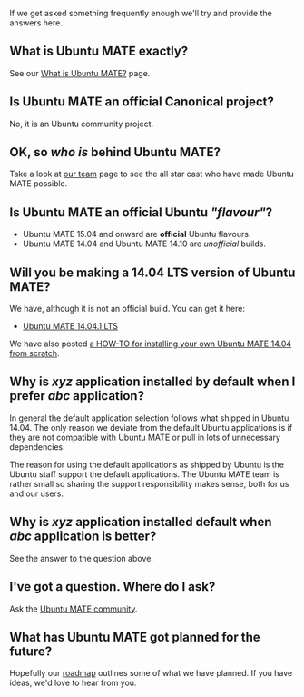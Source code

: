 <!-- 
.. title: FAQ	
.. slug: faq
.. date: 2014-06-10 23:01:09 UTC
.. tags: Ubuntu,MATE
.. link: 
.. description: 
.. type: text
.. author: Martin Wimpress
-->

If we get asked something frequently enough we'll try and provide 
the answers here.

## What is Ubuntu MATE exactly?

See our [What is Ubuntu MATE?](/what-is-ubuntu-mate/) page.

## Is Ubuntu MATE an official Canonical project?

No, it is an Ubuntu community project.

## OK, so *who is* behind Ubuntu MATE?

Take a look at [our team](/team/) page to see the all star cast who 
have made Ubuntu MATE possible.

## Is Ubuntu MATE an official Ubuntu *"flavour"*?

  * Ubuntu MATE 15.04 and onward are **official** Ubuntu flavours.
  * Ubuntu MATE 14.04 and Ubuntu MATE 14.10 are *unofficial* builds.

## Will you be making a 14.04 LTS version of Ubuntu MATE?

We have, although it is not an official build. You can get it here:

  * [Ubuntu MATE 14.04.1 LTS](https://ubuntu-mate.org/trusty/)

We have also posted [a HOW-TO for installing your own Ubuntu MATE 14.04 from scratch](/blog/2014-08-ubuntu-mate-14-04-from-scratch/).

## Why is *xyz* application installed by default when I prefer *abc* application?

In general the default application selection follows what shipped in 
Ubuntu 14.04. The only reason we deviate from the default Ubuntu 
applications is if they are not compatible with Ubuntu MATE or pull in
lots of unnecessary dependencies.

The reason for using the default applications as shipped by Ubuntu is 
the Ubuntu staff support the default applications. The Ubuntu MATE team 
is rather small so sharing the support responsibility makes sense, both 
for us and our users.

## Why is *xyz* application installed default when *abc* application is better?

See the answer to the question above.

## I've got a question. Where do I ask?

Ask the [Ubuntu MATE community](/community/).

## What has Ubuntu MATE got planned for the future?

Hopefully our [roadmap](/roadmap/) outlines some of what we have
planned. If you have ideas, we'd love to hear from you.
